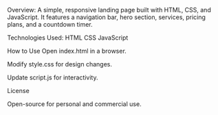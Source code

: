 Overview:
A simple, responsive landing page built with HTML, CSS, and JavaScript. It features a navigation bar, hero section, services, pricing plans, and a countdown timer.

Technologies Used:
HTML
CSS
JavaScript

How to Use
Open index.html in a browser.

Modify style.css for design changes.

Update script.js for interactivity.

License

Open-source for personal and commercial use.

